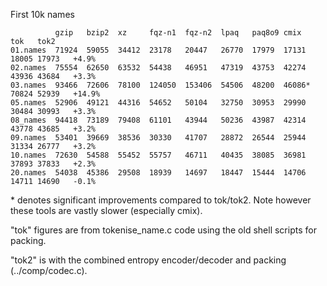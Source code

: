 First 10k names

              gzip   bzip2  xz     fqz-n1  fqz-n2  lpaq   paq8o9 cmix   tok   tok2
    01.names  71924  59055  34412  23178   20447   26770  17979  17131  18005 17973   +4.9% 
    02.names  75554  62650  63532  54438   46951   47319  43753  42274  43936 43684   +3.3%
    03.names  93466  72606  78100  124050  153406  54506  48200  46086* 70824 52939   +14.9%
    05.names  52906  49121  44316  54652   50104   32750  30953  29990  30484 30993   +3.3%
    08_names  94418  73189  79408  61101   43944   50236  43987  42314  43778 43685   +3.2%
    09.names  53401  39669  38536  30330   41707   28872  26544  25944  31334 26777   +3.2%
    10.names  72630  54588  55452  55757   46711   40435  38085  36981  37893 37833   +2.3%
    20.names  54038  45386  29508  18939   14697   18447  15444  14706  14711 14690   -0.1%

\* denotes significant improvements compared to tok/tok2. Note however
these tools are vastly slower (especially cmix).

"tok" figures are from tokenise_name.c code using the old shell scripts for packing.

"tok2" is with the combined entropy encoder/decoder and packing (../comp/codec.c).
